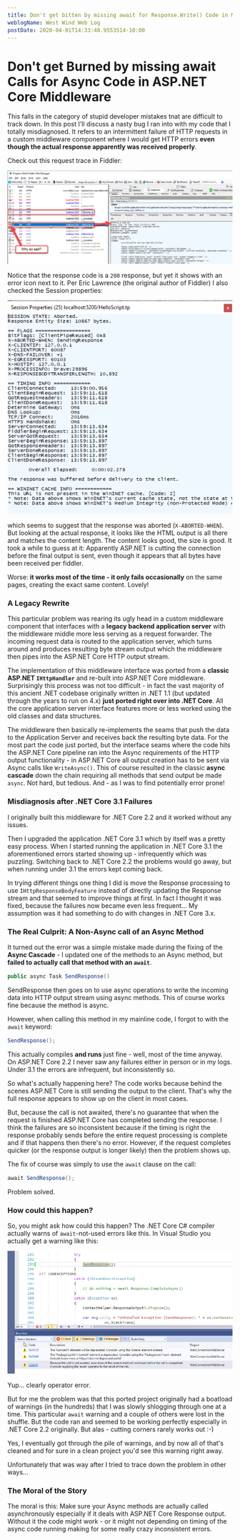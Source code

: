 ```yaml
---
title: Don't get bitten by missing await for Response.Write() Code in Middleware
weblogName: West Wind Web Log
postDate: 2020-04-01T14:33:48.9553514-10:00
---
```

# Don't get Burned by missing await Calls for Async Code in ASP.NET Core Middleware

This falls in the category of stupid developer mistakes tnat are difficult to track down. In this post I'll discuss a nasty bug I ran into with my code that I totally misdiagnosed. It refers to an intermittent failure of HTTP requests in a custom middleware component where I would get HTTP errors **even though the actual response apparently was received properly**.

 Check out this request trace in Fiddler:

![](HttpFailures.png)

Notice that the response code is a `200` response, but yet it shows with an error icon next to it. Per Eric Lawrence (the original author of Fiddler) I also checked the Session properties:

![](HttpFailureDetail.png)

which seems to suggest that the response was aborted (`X-ABORTED-WHEN`). But looking at the actual response, it looks like the HTML output is all there and matches the content length. The content looks good, the size is good. It took a while to guess at it: Apparently ASP.NET is cutting the connection before the final output is sent, even though it appears that all bytes have been received per fiddler.

Worse: **it works most of the time - it only fails occasionally** on the same pages, creating the exact same content. Lovely!

### A Legacy Rewrite
This particular problem was rearing its ugly head in a custom middleware component that interfaces with a **legacy backend application server** with the middleware middle more less serving as a request forwarder. The incoming request data is routed to the application server, which turns around and produces resulting byte stream output which the middleware then pipes into the ASP.NET Core HTTP output stream.  

The implementation of this middleware interface was ported from a **classic ASP.NET `IHttpHandler`** and re-built into ASP.NET Core middleware. Surprisingly this process was not too difficult - in fact the vast majority of this ancient .NET codebase originally written in .NET 1.1 (but updated through the years to run on 4.x) **just ported right over into .NET Core**. All the core application server interface features more or less worked using the old classes and data structures.

The middleware then basically re-implements the seams that push the data to the Application Server and receives back the resulting byte data. For the most part the code just ported, but the interface seams where the code hits the ASP.NET Core pipeline ran into the Async requirements of the HTTP output functionality - in ASP.NET Core all output creation has to be sent via Async calls like `WriteAsync()`. This of course resulted in the classic **async cascade** down the chain requiring all methods that send output be made `async`. Not hard, but tedious. And - as I was to find potentially error prone!

### Misdiagnosis after .NET Core 3.1 Failures
I originally built this middleware for .NET Core 2.2 and it worked without any issues. 

Then I upgraded the application .NET Core 3.1 which by itself was a pretty easy process. When I started running the application in .NET Core 3.1 the aforementioned errors started showing up - infrequently which was puzzling. Switching back to .NET Core 2.2 the problems would go away, but when running under 3.1 the errors kept coming back.

In trying different things one thing I did is move the Response processing to use `IHttpResponseBodyFeature` instead of directly updating the Response stream and that seemed to improve things at first. In fact I thought it was fixed, because the failures now became even less frequent... My assumption was it had something to do with changes in .NET Core 3.x.

### The Real Culprit: A Non-Async call of an Async Method
It turned out the error was a simple mistake made during the fixing of the **Async Cascade** - I updated one of the methods to an Async method, but **failed to actually call that method with an `await`**. 

```cs
public async Task SendResponse()
```

SendResponse then goes on to use async operations to write the incoming data into HTTP output stream using async methods. This of course works fine because the method is async.

However, when calling this method in my mainline code, I forgot to with the `await` keyword:

```cs
SendResponse();
```

This actually compiles **and runs** just fine - well, most of the time anyway. On ASP.NET Core 2.2 I never saw any failures either in person or in my logs. Under 3.1 the errors are infrequent, but inconsistently so.

So what's actually happening here? The code works because behind the scenes ASP.NET Core is still sending the output to the client. That's why the full response appears to show up on the client in most cases.

But, because the call is not awaited, there's no guarantee that when the request is finished ASP.NET Core has completed sending the response. I think the failures are so inconsistent because if the timing is right the response probably sends before the entire request processing is complete and if that happens then there's no error. However, if the request completes quicker (or the response output is longer likely) then the problem shows up.

The fix of course was simply to use the `await` clause on the call:

```cs
await SendResponse();
```

Problem solved.

### How could this happen?
So, you might ask how could this happen? The .NET Core C# compiler actually warns of  `await`-not-used errors like this. In Visual Studio you actually get a warning like this:

![](AwaitWarningInVisualStudio.png)

Yup... clearly operator error. 

But for me the problem was that this ported project originally had a boatload of warnings (in the hundreds) that I was slowly shlogging through one at a time. This particular `await` warning and a couple of others were lost in the shuffle. But the code ran and seemed to be working perfectly especially in .NET Core 2.2 originally. But alas - cutting corners rarely works out :-)

Yes, I eventually got through the pile of warnings, and by now all of that's cleaned and for sure in a clean project you'd see this warning right away.

Unfortunately that was way after I tried to trace down the problem in other ways...

### The Moral of the Story
The moral is this: Make sure your Async methods are actually called asynchronously especially if it deals with ASP.NET Core Response output. Without it the code might work - or it might not depending on timing of the async code running making for some really crazy inconsistent errors.
